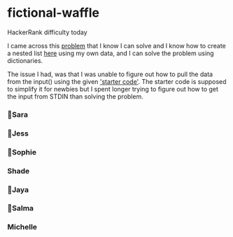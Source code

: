 # fictional-waffle

HackerRank difficulty today

I came across this [problem](/problem.txt) that I know I can solve and I know how to create a nested list [here](/problem_solve.py) using my own data, and I can solve the problem using dictionaries.

The issue I had, was that I was unable to figure out how to pull the data from the input() using the given ['starter code'](/problem.py). The starter code is supposed to simplify it for newbies but I spent longer trying to figure out how to get the input from STDIN than solving the problem.

### 👋Sara
### 👋Jess
### 👋Sophie
### Shade
### 👋Jaya
### 👋Salma
### Michelle

